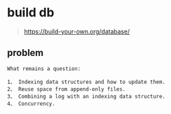 <!--
 * @Author: 27
 * @LastEditors: 27
 * @Date: 2024-08-15 14:21:13
 * @LastEditTime: 2024-08-18 15:27:17
 * @FilePath: /learn_based_project/build_own_db/doc.md
 * @description: type some description
-->
# build db
> https://build-your-own.org/database/

## problem
```
What remains a question:

1、 Indexing data structures and how to update them.
2、 Reuse space from append-only files.
3、 Combining a log with an indexing data structure.
4、 Concurrency.
```


